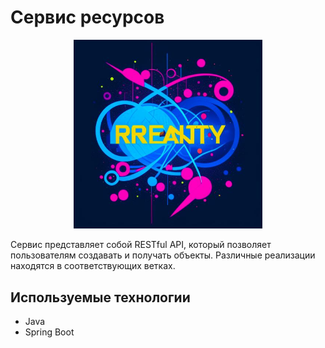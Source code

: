# Сервис ресурсов

<p align="center">
  <img width="60%" src="docs/logo.jpg"">
</p>

Сервис представляет собой RESTful API, который позволяет пользователям создавать и получать объекты.
Различные реализации находятся в соответствующих ветках.

## Используемые технологии

- Java
- Spring Boot

